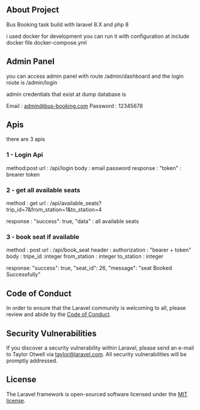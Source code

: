 
## About Project

Bus Booking task build with laravel 8.X and php 8

i used docker for development you can run it with configuration at include docker file docker-compose.yml

## Admin Panel 
you can access admin  panel with route /admin/dashboard
and the login route is /admin/login

admin credentials that exist at dump database is 

Email : admin@bus-booking.com
Password : 12345678

## Apis 
there are 3 apis 
### 1 - Login Api
method:post 
url : /api/login
body :
    email
    password
response :
"token" : brearer token 

### 2 - get all available seats 
method : get 
url : /api/available_seats?trip_id=7&from_station=1&to_station=4

response :
"success": true,
"data" : all available seats

### 3 - book seat if available 
method : post 
url : /api/book_seat
header :
    authorization : "bearer + token"
body :
tripe_id :integer
from_station : integer
to_station : integer

response:
"success": true,
 "seat_id": 26,
 "message": "seat Booked Successfully"



## Code of Conduct

In order to ensure that the Laravel community is welcoming to all, please review and abide by the [Code of Conduct](https://laravel.com/docs/contributions#code-of-conduct).

## Security Vulnerabilities

If you discover a security vulnerability within Laravel, please send an e-mail to Taylor Otwell via [taylor@laravel.com](mailto:taylor@laravel.com). All security vulnerabilities will be promptly addressed.

## License

The Laravel framework is open-sourced software licensed under the [MIT license](https://opensource.org/licenses/MIT).
